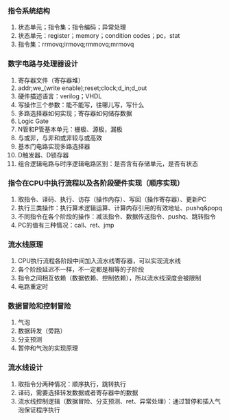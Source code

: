 ### 指令系统结构

1. 状态单元；指令集；指令编码；异常处理
2. 状态单元：register；memory；condition codes；pc，stat
3. 指令集：rrmovq;irmovq;rmmovq;mrmovq

### 数字电路与处理器设计

1. 寄存器文件（寄存器堆）
2. addr;we_(write enable);reset;clock;d_in;d_out
3. 硬件描述语言：verilog；VHDL
4. 写操作三个参数：能不能写，往哪儿写，写什么
5. 多路选择器如何实现；寄存器如何储存数据
6. Logic Gate
7. N管和P管基本单元：栅极、源极，漏极
8. 与或非，与非和或非较与或高效
9. 基本门电路实现多路选择器
10. D触发器、D锁存器
11. 组合逻辑电路与时序逻辑电路区别：是否含有存储单元，是否有状态

### 指令在CPU中执行流程以及各阶段硬件实现（顺序实现）

1. 取指令、译码、执行、访存（操作内存）、写回（操作寄存器）、更新PC
2. 执行三类操作：执行算术逻辑运算、计算内存引用的有效地址、pushq&popq
3. 不同指令在各个阶段的操作：减法指令、数据传送指令、pushq、跳转指令
4. PC的值有三种情况：call、ret、jmp


### 流水线原理

1. CPU执行流程各阶段中间加入流水线寄存器，可以实现流水线
2. 各个阶段延迟不一样，不一定都是相等的子阶段
3. 指令之间相互依赖（数据依赖、控制依赖），所以流水线深度会被限制
4. 电路重定时

### 数据冒险和控制冒险

1. 气泡
2. 数据转发（旁路）
3. 分支预测
4. 暂停和气泡的实现原理

### 流水线设计

1. 取指令分两种情况：顺序执行，跳转执行
2. 译码，需要选择转发数据或者寄存器中的数据
3. 流水线控制逻辑（数据冒险、分支预测、ret、异常处理）：通过暂停和插入气泡保证程序执行